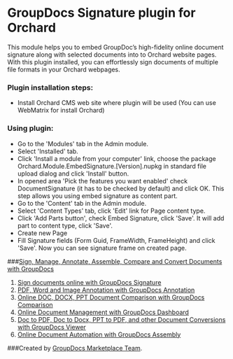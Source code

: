 GroupDocs Signature plugin for Orchard
===============================

This module helps you to embed GroupDoc’s high-fidelity online document signature along with selected documents into to Orchard website pages. With this plugin installed, you can effortlessly sign documents of multiple file formats in your Orchard webpages.


### Plugin installation steps:
* Install Orchard CMS web site where plugin will be used (You can use WebMatrix for install Orchard)

### Using plugin:
* Go to the 'Modules' tab in the Admin module.
* Select 'Installed' tab.
* Click 'Install a module from your computer' link, choose the package Orchard.Module.EmbedSignature.[Version].nupkg in standard file upload dialog and click 'Install' button.
* In opened area 'Pick the features you want enabled' check DocumentSignature (it has to be checked by default) and click OK. This step allows you using embed signature as content part.
* Go to the 'Content' tab in the Admin module.
* Select 'Content Types' tab, click 'Edit' link for Page content type.
* Click 'Add Parts button', check Embed Signature, click 'Save'. It will add part to content type, click 'Save'.
* Create new Page
* Fill Signature fields (Form Guid, FrameWidth, FrameHeight) and click 'Save'. Now you can see signature frame on created page. 
 
###[Sign, Manage, Annotate, Assemble, Compare and Convert Documents with GroupDocs](http://groupdocs.com)
1. [Sign documents online with GroupDocs Signature](http://groupdocs.com/apps/signature)
2. [PDF, Word and Image Annotation with GroupDocs Annotation](http://groupdocs.com/apps/annotation)
3. [Online DOC, DOCX, PPT Document Comparison with GroupDocs Comparison](http://groupdocs.com/apps/comparison)
4. [Online Document Management with GroupDocs Dashboard](http://groupdocs.com/apps/dashboard)
5. [Doc to PDF, Doc to Docx, PPT to PDF, and other Document Conversions with GroupDocs Viewer](http://groupdocs.com/apps/viewer)
6. [Online Document Automation with GroupDocs Assembly](http://groupdocs.com/apps/assembly)

###Created by [GroupDocs Marketplace Team](http://groupdocs.com/marketplace/).
